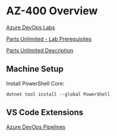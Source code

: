# AZ-400 Overview

[Azure DevOps Labs](https://www.azuredevopslabs.com/labs/azuredevops/)

[Parts Unlimited - Lab Prerequisites](https://azuredevopslabs.com/labs/azuredevops/prereq/)

[Parts Unlimited Description](https://microsoft.github.io/PartsUnlimited/)

## Machine Setup

Install PowerShell Core:

```
dotnet tool install --global PowerShell
```

## VS Code Extensions

[Azure DevOps Pipelines](https://marketplace.visualstudio.com/items?itemName=ms-azure-devops.azure-pipelines)
